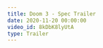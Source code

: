 ```yaml
---
title: Doom 3 - Spec Trailer
date: 2020-11-20 00:00:00
video_id: 8kDbK8lyUtA
type: Trailer
---
```

